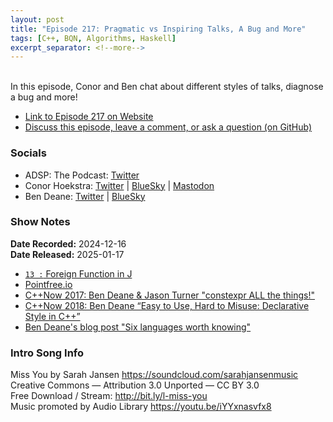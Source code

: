 ```yaml
---
layout: post
title: "Episode 217: Pragmatic vs Inspiring Talks, A Bug and More"
tags: [C++, BQN, Algorithms, Haskell]
excerpt_separator: <!--more-->
---
```


<div id="buzzsprout-player-16451816"></div><script src="https://www.buzzsprout.com/1501960/episodes/16451816-episode-217-pragmatic-vs-inspiring-talks-a-bug-and-more.js?container_id=buzzsprout-player-16451816&player=small" type="text/javascript" charset="utf-8"></script>

<br>In this episode, Conor and Ben chat about different styles of talks, diagnose a bug and more!

<!--more-->

* [Link to Episode 217 on Website](https://adspthepodcast.com/2025/01/17/Episode-217.html)
* [Discuss this episode, leave a comment, or ask a question (on GitHub)](https://github.com/codereport/adsp2/discussions/116)

### Socials
 
* ADSP: The Podcast: [Twitter](https://twitter.com/adspthepodcast)
* Conor Hoekstra: [Twitter](https://twitter.com/code_report) \| [BlueSky](https://bsky.app/profile/codereport.bsky.social) \| [Mastodon](https://mastodon.social/@code_report)
* Ben Deane: [Twitter](https://x.com/ben_deane) \| [BlueSky](https://bsky.app/profile/elbeno.com)

### Show Notes

**Date Recorded:** 2024-12-16 <br>
**Date Released:** 2025-01-17

* [`13 :` Foreign Function in J](https://code.jsoftware.com/wiki/Vocabulary/Foreigns#m13)
* [Pointfree.io](http://pointfree.io/)
* [C++Now 2017: Ben Deane & Jason Turner "constexpr ALL the things!"](https://www.youtube.com/watch?v=HMB9oXFobJc)
* [C++Now 2018: Ben Deane “Easy to Use, Hard to Misuse: Declarative Style in C++”](https://www.youtube.com/watch?v=2ouxETt75R4)
* [Ben Deane's blog post "Six languages worth knowing"](http://www.elbeno.com/blog/?p=420)

### Intro Song Info
 
Miss You by Sarah Jansen https://soundcloud.com/sarahjansenmusic<br>
Creative Commons — Attribution 3.0 Unported — CC BY 3.0<br>
Free Download / Stream: http://bit.ly/l-miss-you<br>
Music promoted by Audio Library https://youtu.be/iYYxnasvfx8<br>